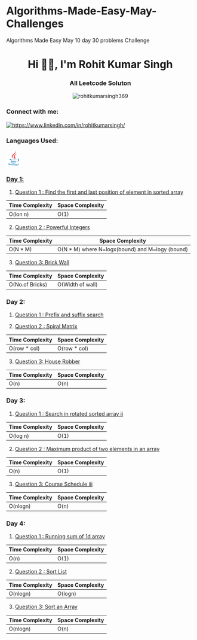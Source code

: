 # Algorithms-Made-Easy-May-Challenges
Algorithms Made Easy May 10 day 30 problems Challenge

<h1 align="center">Hi 👨‍🎓, I'm Rohit Kumar Singh</h1>

<h3 align="center">All Leetcode Soluton</h3>
<p align="center"> <img src="https://komarev.com/ghpvc/?username=rohitkumarsingh369&label=Visit%20&color=0e75b6&style=flat" alt="rohitkumarsingh369" /> </p>
<h3 align="left">Connect with me:</h3>
<p align="left">
<a href="https://www.linkedin.com/in/rohitkumarsingh/" target="blank"><img align="center" src="https://image.flaticon.com/icons/png/512/174/174857.png" alt="https://www.linkedin.com/in/rohitkumarsingh/" height="40" width="40" /></a>
</p>
 
 
<h3 align="left">Languages Used:</h3>
<img src="https://raw.githubusercontent.com/devicons/devicon/master/icons/java/java-original.svg" alt="java" width="40" height="40"/> </a> <a href="https://developer.mozilla.org/en-US/docs/Web/JavaScript" target="_blank">
 
 <h3>Day 1: </h3>

1. [Question 1 : Find the first and last position of element in sorted array](https://github.com/Rohitkumarsingh369/Algorithms-Made-Easy-May-Challenges/tree/main/find-first-and-last-position-of-element-in-sorted-array)<br/>

 | Time Complexity  | Space Complexity |
| ------------- | ------------- |
| O(lon n)  | O(1)  |

2. [Question 2 : Powerful Integers](https://github.com/Rohitkumarsingh369/Algorithms-Made-Easy-May-Challenges/tree/main/powerful-integers)<br/>

 | Time Complexity  | Space Complexity |
| ------------- | ------------- |
| O(N * M) | O(N * M) where N=logx(bound) and M=logy (bound)  |
3. [Question 3: Brick Wall](https://github.com/Rohitkumarsingh369/Algorithms-Made-Easy-May-Challenges/tree/main/brick-wall)<br/>

 | Time Complexity  | Space Complexity |
| ------------- | ------------- |
| O(No.of Bricks) | O(Width of wall)  |
 
<h3>Day 2: </h3>

1. [Question 1 : Prefix and suffix search](https://github.com/Rohitkumarsingh369/Algorithms-Made-Easy-May-Challenges/tree/main/prefix-and-suffix-search)<br/>


2. [Question 2 : Spiral Matrix](https://github.com/Rohitkumarsingh369/Algorithms-Made-Easy-May-Challenges/tree/main/spiral-matrix)<br/>

 | Time Complexity  | Space Complexity |
| ------------- | ------------- |
| O(row * col) | O(row * col)  |
3. [Question 3: House Robber](https://github.com/Rohitkumarsingh369/Algorithms-Made-Easy-May-Challenges/tree/main/house-robber)<br/>

 | Time Complexity  | Space Complexity |
| ------------- | ------------- |
| O(n) | O(n)  |
 
 <h3>Day 3: </h3>

1. [Question 1 : Search in rotated sorted array ii](https://github.com/Rohitkumarsingh369/Algorithms-Made-Easy-May-Challenges/tree/main/search-in-rotated-sorted-array-ii)<br/>

 | Time Complexity  | Space Complexity |
| ------------- | ------------- |
| O(log n)  | O(1)  |

2. [Question 2 : Maximum product of two elements in an array](https://github.com/Rohitkumarsingh369/Algorithms-Made-Easy-May-Challenges/tree/main/maximum-product-of-two-elements-in-an-array)<br/>

 | Time Complexity  | Space Complexity |
| ------------- | ------------- |
| O(n)  | O(1)  |
3. [Question 3: Course Schedule iii](https://github.com/Rohitkumarsingh369/Algorithms-Made-Easy-May-Challenges/tree/main/course-schedule-iii)<br/>

 | Time Complexity  | Space Complexity |
| ------------- | ------------- |
| O(nlogn) | O(n)  |

<h3>Day 4: </h3>

1. [Question 1 : Running sum of 1d array](https://github.com/Rohitkumarsingh369/Algorithms-Made-Easy-May-Challenges/tree/main/running-sum-of-1d-array)<br/>

 | Time Complexity  | Space Complexity |
| ------------- | ------------- |
| O(n)  | O(1)  |

2. [Question 2 : Sort List](https://github.com/Rohitkumarsingh369/Algorithms-Made-Easy-May-Challenges/tree/main/sort-list)<br/>

 | Time Complexity  | Space Complexity |
| ------------- | ------------- |
| O(nlogn)  | O(logn)  |
3. [Question 3: Sort an Array](https://github.com/Rohitkumarsingh369/Algorithms-Made-Easy-May-Challenges/tree/main/sort-an-array)<br/>

 | Time Complexity  | Space Complexity |
| ------------- | ------------- |
| O(nlogn) | O(n)  |
